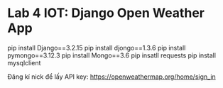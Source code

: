 # Lab 4 IOT: Django Open Weather App

pip install Django==3.2.15
pip install djongo==1.3.6
pip install pymongo==3.12.3
pip install Mongo==3.6
pip insatll requests
pip install mysqlclient

Đăng kí nick để lấy API key: https://openweathermap.org/home/sign_in
